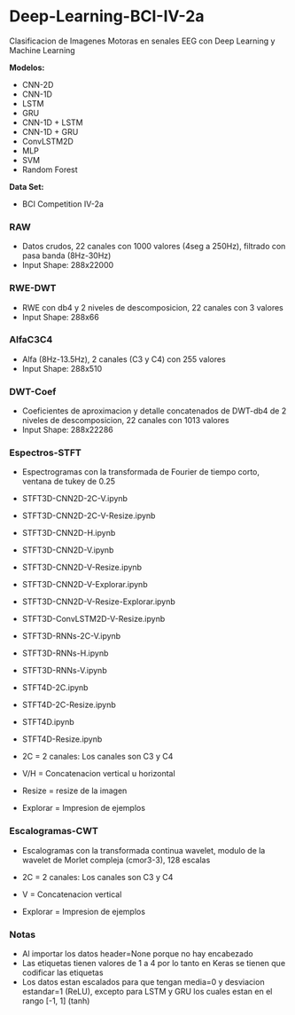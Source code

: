 # Deep-Learning-BCI-IV-2a
Clasificacion de Imagenes Motoras en senales EEG con Deep Learning y Machine Learning

**Modelos:**
* CNN-2D
* CNN-1D
* LSTM
* GRU
* CNN-1D + LSTM
* CNN-1D + GRU
* ConvLSTM2D
* MLP
* SVM
* Random Forest

**Data Set:**
* BCI Competition IV-2a

### RAW
* Datos crudos, 22 canales con 1000 valores (4seg a 250Hz), filtrado con pasa banda (8Hz-30Hz)
* Input Shape: 288x22000

### RWE-DWT
* RWE con db4 y 2 niveles de descomposicion, 22 canales con 3 valores
* Input Shape: 288x66

### AlfaC3C4
* Alfa (8Hz-13.5Hz), 2 canales (C3 y C4) con 255 valores
* Input Shape: 288x510

### DWT-Coef
* Coeficientes de aproximacion y detalle concatenados de DWT-db4 de 2 niveles de descomposicion, 22 canales con 1013 valores
* Input Shape: 288x22286

### Espectros-STFT
* Espectrogramas con la transformada de Fourier de tiempo corto, ventana de tukey de 0.25

* STFT3D-CNN2D-2C-V.ipynb
* STFT3D-CNN2D-2C-V-Resize.ipynb
* STFT3D-CNN2D-H.ipynb
* STFT3D-CNN2D-V.ipynb
* STFT3D-CNN2D-V-Resize.ipynb
* STFT3D-CNN2D-V-Explorar.ipynb
* STFT3D-CNN2D-V-Resize-Explorar.ipynb
* STFT3D-ConvLSTM2D-V-Resize.ipynb
* STFT3D-RNNs-2C-V.ipynb
* STFT3D-RNNs-H.ipynb
* STFT3D-RNNs-V.ipynb
* STFT4D-2C.ipynb
* STFT4D-2C-Resize.ipynb
* STFT4D.ipynb
* STFT4D-Resize.ipynb

* 2C = 2 canales: Los canales son C3 y C4
* V/H = Concatenacion vertical u horizontal
* Resize = resize de la imagen
* Explorar = Impresion de ejemplos

### Escalogramas-CWT
* Escalogramas con la transformada continua wavelet, modulo de la wavelet de Morlet compleja (cmor3-3), 128 escalas

* 2C = 2 canales: Los canales son C3 y C4
* V = Concatenacion vertical
* Explorar = Impresion de ejemplos

### Notas
* Al importar los datos header=None porque no hay encabezado
* Las etiquetas tienen valores de 1 a 4 por lo tanto en Keras se tienen que codificar las etiquetas
* Los datos estan escalados para que tengan media=0 y desviacion estandar=1 (ReLU), excepto para LSTM y GRU los cuales estan en el rango [-1, 1] (tanh)